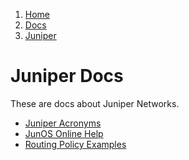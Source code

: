 <!-- -
Title: Juniper Docs
Description: Docs about Juniper Networks
First Published: 2014-06-30
- -->

<ol class="breadcrumb" itemprop="breadcrumb">
	<li><a href="/">Home</a></li>
	<li><a href="/docs/">Docs</a></li>
	<li><a href="/docs/juniper/">Juniper</a></li>
</ol>

Juniper Docs
============

These are docs about Juniper Networks.

*   [Juniper Acronyms](/docs/juniper/juniper-acronyms.html)
*   [JunOS Online Help](/docs/juniper/juniper-junos-online-help.html)
*   [Routing Policy Examples](/docs/juniper/routing-policy-examples.html)
